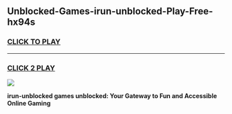 
## Unblocked-Games-irun-unblocked-Play-Free-hx94s
<h3>
<a href="https://premium76.site?title=irun-unblocked&ref=23A">CLICK TO PLAY</a></h3>
<hr>

<h3>
<a href="https://premium76.site?title=irun-unblocked&ref=23A">CLICK 2 PLAY</a>
  
</h3>

<a href="https://premium76.site?title=irun-unblocked&ref=23A"><img src="https://clearcache.store/games.png"></a>


**irun-unblocked games unblocked: Your Gateway to Fun and Accessible Online Gaming**

